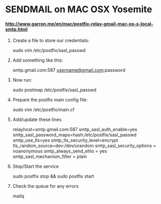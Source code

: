# SENDMAIL on MAC OSX Yosemite

#### http://www.garron.me/en/mac/postfix-relay-gmail-mac-os-x-local-smtp.html

1) Create a file to store our credentials:

    sudo vim /etc/postfix/sasl_passwd

2) Add something like this:

    smtp.gmail.com:587 username@gmail.com:password

3) Now run:

    sudo postmap /etc/postfix/sasl_passwd

4) Prepare the postfix main config file:

    sudo vim /etc/postfix/main.cf

5) Add/update these lines

    relayhost=smtp.gmail.com:587
    smtp_sasl_auth_enable=yes
    smtp_sasl_password_maps=hash:/etc/postfix/sasl_passwd
    smtp_use_tls=yes
    smtp_tls_security_level=encrypt
    tls_random_source=dev:/dev/urandom
    smtp_sasl_security_options = noanonymous
    smtp_always_send_ehlo = yes
    smtp_sasl_mechanism_filter = plain

6) Stop/Start the service

    sudo postfix stop && sudo postfix start

7) Check the queue for any errors

    mailq
